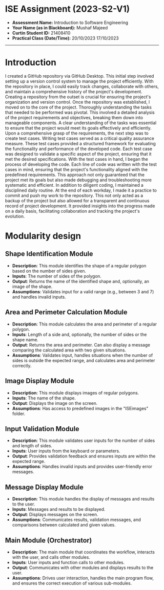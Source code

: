 # ISE Assignment (2023-S2-V1)

- **Assessment Name:** Introduction to Software Engineering
- **Your Name (as in Blackboard):** Mushaf Majeed
- **Curtin Student ID:** 21408410
- **Practical Class (Date/Time):** 20/10/2023
17/10/2023


---

# Introduction
I created a GitHub repository via GitHub Desktop. This initial step involved setting up a version control system to manage the project efficiently. With the repository in place, I could easily track changes, collaborate with others, and maintain a comprehensive history of the project's development. Creating a repository from the outset is crucial for ensuring the project's organization and version control.
Once the repository was established, I moved on to the core of the project. Thoroughly understanding the tasks that needed to be performed was pivotal. This involved a detailed analysis of the project requirements and objectives, breaking them down into manageable components. A clear understanding of the tasks was essential to ensure that the project would meet its goals effectively and efficiently.
Upon a comprehensive grasp of the requirements, the next step was to create test cases. Writing test cases served as a critical quality assurance measure. These test cases provided a structured framework for evaluating the functionality and performance of the developed code. Each test case was designed to validate a specific aspect of the project, ensuring that it met the desired specifications.
With the test cases in hand, I began the process of developing the code. Each line of code was written with the test cases in mind, ensuring that the project's functionality aligned with the predefined requirements. This approach not only guaranteed that the project met its goals but also made debugging and troubleshooting more systematic and efficient.
In addition to diligent coding, I maintained a disciplined daily routine. At the end of each workday, I made it a practice to commit and push my work to the repository. This not only acted as a backup of the project but also allowed for a transparent and continuous record of project development. It provided insights into the progress made on a daily basis, facilitating collaboration and tracking the project's evolution.
# Modularity design
## Shape Identification Module
- **Description**: This module identifies the shape of a regular polygon based on the number of sides given.
- **Inputs**: The number of sides of the polygon.
- **Output**: Returns the name of the identified shape and, optionally, an image of the shape.
- **Assumptions**: Validates input for a valid range (e.g., between 3 and 7) and handles invalid inputs.

## Area and Perimeter Calculation Module
- **Description**: This module calculates the area and perimeter of a regular polygon.
- **Inputs**: Length of a side and, optionally, the number of sides or the shape name.
- **Output**: Returns the area and perimeter. Can also display a message comparing the calculated area with two given situations.
- **Assumptions**: Validates input, handles situations when the number of sides is outside the expected range, and calculates area and perimeter correctly.

## Image Display Module
- **Description**: This module displays images of regular polygons.
- **Inputs**: The name of the shape.
- **Output**: Displays the image on the screen.
- **Assumptions**: Has access to predefined images in the "ISEimages" folder.

## Input Validation Module
- **Description**: This module validates user inputs for the number of sides and length of sides.
- **Inputs**: User inputs from the keyboard or parameters.
- **Output**: Provides validation feedback and ensures inputs are within the expected range.
- **Assumptions**: Handles invalid inputs and provides user-friendly error messages.

## Message Display Module
- **Description**: This module handles the display of messages and results to the user.
- **Inputs**: Messages and results to be displayed.
- **Output**: Displays messages on the screen.
- **Assumptions**: Communicates results, validation messages, and comparisons between calculated and given values.

## Main Module (Orchestrator)
- **Description**: The main module that coordinates the workflow, interacts with the user, and calls other modules.
- **Inputs**: User inputs and function calls to other modules.
- **Output**: Communicates with other modules and displays results to the user.
- **Assumptions**: Drives user interaction, handles the main program flow, and ensures the correct execution of various sub-modules.

